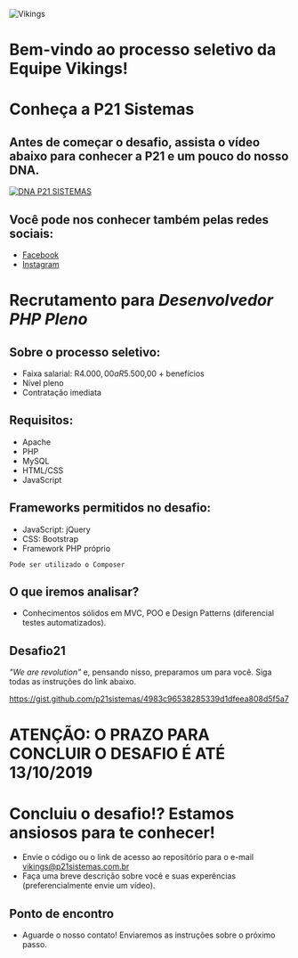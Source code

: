 ![Vikings](https://i.imgur.com/CF5sgS5.png)

# Bem-vindo ao processo seletivo da Equipe Vikings!

# Conheça a P21 Sistemas

## Antes de começar o desafio, assista o vídeo abaixo para conhecer a P21 e um pouco do nosso DNA.

[![DNA P21 SISTEMAS](https://img.youtube.com/vi/EnxjxqjHtxM/0.jpg)](http://www.youtube.com/watch?v=EnxjxqjHtxM)

## Você pode nos conhecer também pelas redes sociais:

- [Facebook](https://www.facebook.com/p21sistemas/)
- [Instagram](https://www.instagram.com/p21sistemas/)

# Recrutamento para _Desenvolvedor PHP Pleno_

## Sobre o processo seletivo:

- Faixa salarial: R$4.000,00 a R$5.500,00 + benefícios
- Nível pleno
- Contratação imediata

## Requisitos:
- Apache
- PHP
- MySQL
- HTML/CSS
- JavaScript

## Frameworks permitidos no desafio:
- JavaScript: jQuery
- CSS: Bootstrap
- Framework PHP próprio

`Pode ser utilizado o Composer`

## O que iremos analisar?
- Conhecimentos sólidos em MVC, POO e Design Patterns (diferencial testes automatizados).

## Desafio21

_"We are revolution"_ e, pensando nisso, preparamos um para você. Siga todas as instruções do link abaixo.

https://gist.github.com/p21sistemas/4983c96538285339d1dfeea808d5f5a7

# ATENÇÃO: O PRAZO PARA CONCLUIR O DESAFIO É ATÉ 13/10/2019

# Concluiu o desafio!? Estamos ansiosos para te conhecer!
 * Envie o código ou o link de acesso ao repositório para o e-mail vikings@p21sistemas.com.br
 * Faça uma breve descrição sobre você e suas experências (preferencialmente envie um vídeo).
	
## Ponto de encontro
 - Aguarde o nosso contato! Enviaremos as instruções sobre o próximo passo.
